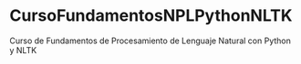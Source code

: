 # CursoFundamentosNPLPythonNLTK
Curso de Fundamentos de Procesamiento de Lenguaje Natural con Python y NLTK
